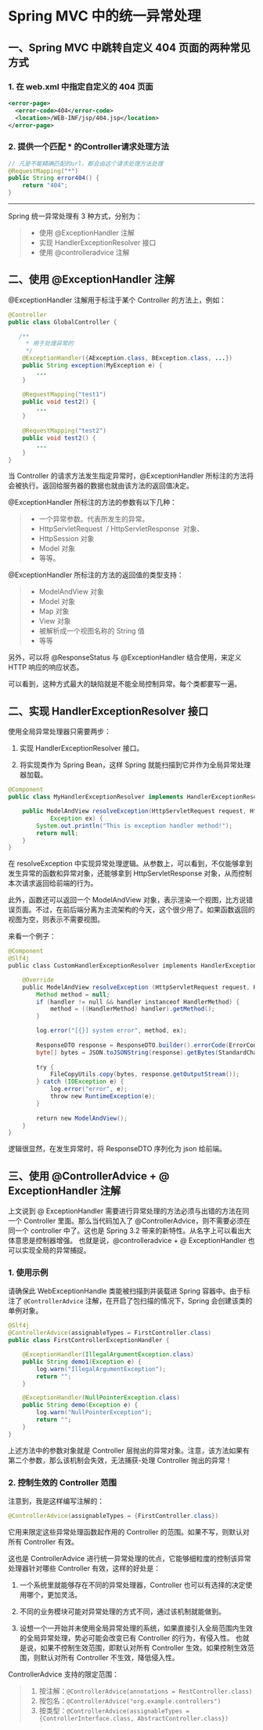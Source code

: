 #  Spring MVC 中的统一异常处理

## 一、Spring MVC 中跳转自定义 404 页面的两种常见方式

### 1. 在 web.xml 中指定自定义的 404 页面

```xml
<error-page>
  <error-code>404</error-code>
  <location>/WEB-INF/jsp/404.jsp</location>
</error-page>
```


### 2. 提供一个匹配 * 的Controller请求处理方法


```java
// 凡是不能精确匹配的url，都会由这个请求处理方法处理
@RequestMapping("*")
public String error404() {
    return "404";
}
```


---



Spring 统一异常处理有 3 种方式，分别为：

> - 使用 @ExceptionHandler 注解
> - 实现 HandlerExceptionResolver 接口
> - 使用 @controlleradvice 注解



## 二、使用 @ExceptionHandler 注解

@ExceptionHandler 注解用于标注于某个 Controller 的方法上，例如：

```java
@Controller      
public class GlobalController {               

   /**    
     * 用于处理异常的
     */      
    @ExceptionHandler({AException.class, BException.class, ...})       
    public String exception(MyException e) {    
        ...
    }       

    @RequestMapping("test1")       
    public void test2() {
        ...
    }
    
    @RequestMapping("test2")       
    public void test2() {
        ...
    }
}
```

当 Controller 的请求方法发生指定异常时，@ExceptionHandler 所标注的方法将会被执行。返回给服务器的数据也就由该方法的返回值决定。

@ExceptionHandler 所标注的方法的参数有以下几种：

  > - 一个异常参数。代表所发生的异常。
  > - HttpServletRequest  / HttpServletResponse  对象、
  > - HttpSession 对象
  > - Model 对象
  > - 等等。

@ExceptionHandler 所标注的方法的返回值的类型支持：

  > - ModelAndView 对象
  > - Model 对象
  > - Map 对象
  > - View 对象
  > - 被解析成一个视图名称的 String 值
  > - 等等

另外，可以将 @ResponseStatus 与 @ExceptionHandler 结合使用，来定义 HTTP 响应的响应状态。


可以看到，这种方式最大的缺陷就是不能全局控制异常。每个类都要写一遍。


## 二、实现 HandlerExceptionResolver 接口


使用全局异常处理器只需要两步：

1. 实现 HandlerExceptionResolver 接口。

2. 将实现类作为 Spring Bean，这样 Spring 就能扫描到它并作为全局异常处理器加载。

```java
@Component  
public class MyHandlerExceptionResolver implements HandlerExceptionResolver {  

    public ModelAndView resolveException(HttpServletRequest request, HttpServletResponse response, Object handler, 
            Exception ex) {  
        System.out.println("This is exception handler method!");  
        return null;  
    }  
}
```


在 resolveException 中实现异常处理逻辑。从参数上，可以看到，不仅能够拿到发生异常的函数和异常对象，还能够拿到 HttpServletResponse 对象，从而控制本次请求返回给前端的行为。

此外，函数还可以返回一个 ModelAndView 对象，表示渲染一个视图，比方说错误页面。不过，在前后端分离为主流架构的今天，这个很少用了。如果函数返回的视图为空，则表示不需要视图。

来看一个例子：

```java
@Component
@Slf4j
public class CustomHandlerExceptionResolver implements HandlerExceptionResolver {

    @Override
    public ModelAndView resolveException (HttpServletRequest request, HttpServletResponse response, Object handler, Exception ex) {
        Method method = null;
        if (handler != null && handler instanceof HandlerMethod) {
            method = ((HandlerMethod) handler).getMethod();
        }

        log.error("[{}] system error", method, ex);
        
        ResponseDTO response = ResponseDTO.builder().errorCode(ErrorCode.SYSTEM_ERROR).build();
        byte[] bytes = JSON.toJSONString(response).getBytes(StandardCharsets.UTF_8));
  
        try {
            FileCopyUtils.copy(bytes, response.getOutputStream());
        } catch (IOException e) {
            log.error("error", e);
            throw new RuntimeException(e);
        }
        
        return new ModelAndView();
    }
}
```

逻辑很显然，在发生异常时，将 ResponseDTO 序列化为 json 给前端。


## 三、使用 @ControllerAdvice + @ ExceptionHandler 注解

上文说到 @ ExceptionHandler 需要进行异常处理的方法必须与出错的方法在同一个 Controller 里面。那么当代码加入了 @ControllerAdvice，则不需要必须在同一个 controller 中了。这也是 Spring 3.2 带来的新特性。从名字上可以看出大体意思是控制器增强。 也就是说，@controlleradvice + @ ExceptionHandler 也可以实现全局的异常捕捉。

### 1. 使用示例

请确保此 WebExceptionHandle 类能被扫描到并装载进 Spring 容器中。由于标注了 `@ControllerAdvice` 注解，在开启了包扫描的情况下，Spring 会创建该类的单例对象。

```java
@Slf4j
@ControllerAdvice(assignableTypes = FirstController.class)
public class FirstControllerExceptionHandler {

    @ExceptionHandler(IllegalArgumentException.class)
    public String demo1(Exception e) {
        log.warn("IllegalArgumentException");
        return "";
    }

    @ExceptionHandler(NullPointerException.class)
    public String demo(Exception e) {
        log.warn("NullPointerException");
        return "";
    }
}

```

上述方法中的参数对象就是 Controller 层抛出的异常对象。注意，该方法如果有第二个参数，那么该机制会失效，无法捕获-处理 Controller 抛出的异常！


### 2. 控制生效的 Controller 范围

注意到，我是这样编写注解的：

```java
@ControllerAdvice(assignableTypes = {FirstController.class})
```

它用来限定这些异常处理函数起作用的 Controller 的范围。如果不写，则默认对所有 Controller 有效。

这也是 ControllerAdvice 进行统一异常处理的优点，它能够细粒度的控制该异常处理器针对哪些 Controller 有效，这样的好处是：

1. 一个系统里就能够存在不同的异常处理器，Controller 也可以有选择的决定使用哪个，更加灵活。

2. 不同的业务模块可能对异常处理的方式不同，通过该机制就能做到。

3. 设想一个一开始并未使用全局异常处理的系统，如果直接引入全局范围内生效的全局异常处理，势必可能会改变已有 Controller 的行为，有侵入性。
也就是说，如果不控制生效范围，即默认对所有 Controller 生效。如果控制生效范围，则默认对所有 Controller 不生效，降低侵入性。


ControllerAdvice 支持的限定范围：

> 1. 按注解：`@ControllerAdvice(annotations = RestController.class)`
> 2. 按包名：`@ControllerAdvice("org.example.controllers")`
> 3. 按类型：`@ControllerAdvice(assignableTypes = {ControllerInterface.class, AbstractController.class})`


